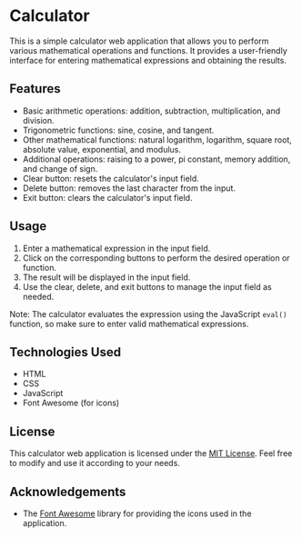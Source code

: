 # Calculator

This is a simple calculator web application that allows you to perform various mathematical operations and functions. It provides a user-friendly interface for entering mathematical expressions and obtaining the results.

## Features

- Basic arithmetic operations: addition, subtraction, multiplication, and division.
- Trigonometric functions: sine, cosine, and tangent.
- Other mathematical functions: natural logarithm, logarithm, square root, absolute value, exponential, and modulus.
- Additional operations: raising to a power, pi constant, memory addition, and change of sign.
- Clear button: resets the calculator's input field.
- Delete button: removes the last character from the input.
- Exit button: clears the calculator's input field.

## Usage

1. Enter a mathematical expression in the input field.
2. Click on the corresponding buttons to perform the desired operation or function.
3. The result will be displayed in the input field.
4. Use the clear, delete, and exit buttons to manage the input field as needed.

Note: The calculator evaluates the expression using the JavaScript `eval()` function, so make sure to enter valid mathematical expressions.

## Technologies Used

- HTML
- CSS
- JavaScript
- Font Awesome (for icons)

## License

This calculator web application is licensed under the [MIT License](LICENSE). Feel free to modify and use it according to your needs.

## Acknowledgements

- The [Font Awesome](https://fontawesome.com/) library for providing the icons used in the application.
